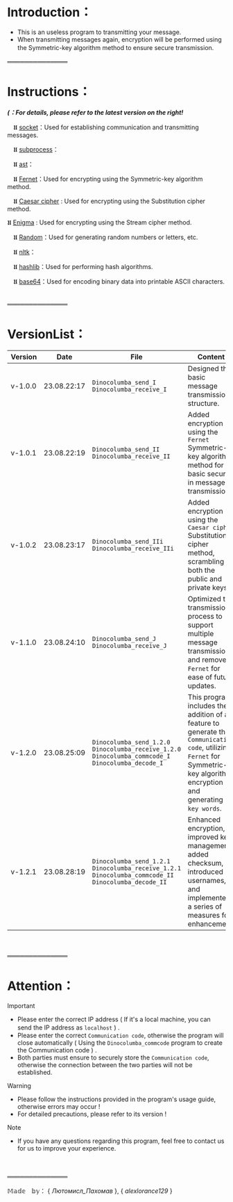 　

# Introduction：

- This is an useless program to transmitting your message.
- When transmitting messages again, encryption will be performed using the Symmetric-key algorithm method to ensure secure transmission.
　

══════════════

# Instructions：

***(：For details, please refer to the latest version on the right!***

 　𝖀 [socket](https://docs.python.org/3/howto/sockets.html)：Used for establishing communication and transmitting messages.

 　𝖀 [subprocess](https://docs.python.org/3/library/subprocess.html)：

 　𝖀 [ast](https://docs.python.org/3/library/ast.html)：

 　𝖀 [Fernet](https://cryptography.io/en/latest/fernet/)：Used for encrypting using the Symmetric-key algorithm method.

 　𝖀 [Caesar cipher](https://en.wikipedia.org/wiki/Caesar_cipher) : Used for encrypting using the Substitution cipher method.

   𝖀 [Enigma](https://en.wikipedia.org/wiki/Enigma_machine) : Used for encrypting using the Stream cipher method.

 　𝖀 [Random](https://docs.python.org/3/library/random.html)：Used for generating random numbers or letters, etc.

 　𝖀 [nltk](https://pypi.org/project/nltk/)：

 　𝖀 [hashlib](https://docs.python.org/3/library/hashlib.html)：Used for performing hash algorithms.

 　𝖀 [base64](https://docs.python.org/3/library/base64.html)：Used for encoding binary data into printable ASCII characters.
　

══════════════

# VersionList：

| Version | Date | File | Content |
| --- | --- | --- | --- |
| v-1.0.0 | 23.08.22:17 | `Dinocolumba_send_I` `Dinocolumba_receive_I` | Designed the basic message transmission structure. |
| v-1.0.1 | 23.08.22:19 | `Dinocolumba_send_II` `Dinocolumba_receive_II` | Added encryption using the `Fernet` Symmetric-key algorithm method for basic security in message transmission. |
| v-1.0.2 | 23.08.23:17 | `Dinocolumba_send_IIi` `Dinocolumba_receive_IIi` | Added encryption using the `Caesar cipher` Substitution cipher method, scrambling both the public and private keys. |
| v-1.1.0 | 23.08.24:10 | `Dinocolumba_send_J` `Dinocolumba_receive_J` | Optimized the transmission process to support multiple message transmissions and removed `Fernet` for ease of future updates. |
| v-1.2.0 | 23.08.25:09 | `Dinocolumba_send_1.2.0` `Dinocolumba_receive_1.2.0` `Dinocolumba_commcode_I` `Dinocolumba_decode_I`| This program includes the addition of a feature to generate the `Communication code`, utilizing `Fernet` for Symmetric-key algorithm encryption and generating `key words`. |
| v-1.2.1 | 23.08.28:19 | `Dinocolumba_send_1.2.1` `Dinocolumba_receive_1.2.1` `Dinocolumba_commcode_II` `Dinocolumba_decode_II`| Enhanced encryption, improved key management, added checksum, introduced usernames, and implemented a series of measures for enhancement. |
　

══════════════

# Attention：

> [!IMPORTANT]
> - Please enter the correct IP address ( If it's a local machine, you can send the IP address as `localhost` ) .　 　 　 　 　
> - Please enter the correct `Communication code`, otherwise the program will close automatically ( Using the `Dinocolumba_commcode` program to create the Communication code ) .
> - Both parties must ensure to securely store the `Communication code`, otherwise the connection between the two parties will not be established.

> [!WARNING]
> - Please follow the instructions provided in the program's usage guide, otherwise errors may occur !
> - For detailed precautions, please refer to its version !

> [!NOTE]
> - If you have any questions regarding this program, feel free to contact us for us to improve your experience.

　

══════════════

𝕄𝕒𝕕𝕖　𝕓𝕪： { _Лютомисл_Пахомав_ }, { _alexlorance129_ }

